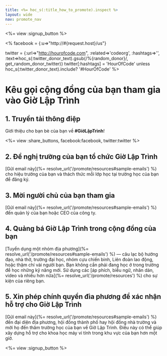 ```yaml
---
title: <%= hoc_s(:title_how_to_promote).inspect %>
layout: wide
nav: promote_nav
---
```

<%= view :signup_button %>

<% facebook = {:u=>"http://#{request.host}/us"}

twitter = {:url=>"http://hourofcode.com", :related=>'codeorg', :hashtags=>'', :text=>hoc_s(:twitter_donor_text).gsub(/%{random_donor}/, get_random_donor_twitter)} twitter[:hashtags] = 'HourOfCode' unless hoc_s(:twitter_donor_text).include? '#HourOfCode' %>

# Kêu gọi cộng đồng của bạn tham gia vào Giờ Lập Trình

## 1. Truyền tải thông điệp

Giới thiệu cho bạn bè của bạn về **#GiờLậpTrình**!

<%= view :share_buttons, facebook:facebook, twitter:twitter %>

## 2. Đề nghị trường của bạn tổ chức Giờ Lập Trình

[Gửi email này](%= resolve_url('/promote/resources#sample-emails') %) cho hiệu trưởng của bạn và thách thức mỗi lớp học tại trường học của bạn để đăng ký.

## 3. Mời người chủ của bạn tham gia

[Gửi email này](%= resolve_url('/promote/resources#sample-emails') %) đến quản lý của bạn hoặc CEO của công ty.

## 4. Quảng bá Giờ Lập Trình trong cộng đồng của bạn

[Tuyển dụng một nhóm địa phương](%= resolve_url('/promote/resources#sample-emails') %) — câu lạc bộ hướng đạo, nhà thờ, trường đại học, nhóm cựu chiến binh, Liên đoàn lao động, hoặc thậm chí vài người bạn. Bạn không cần phải đang học ở trong trường để học những kỹ năng mới. Sử dụng các [áp phích, biểu ngữ, nhãn dán, video và nhiều hơn nữa](%= resolve_url('/promote/resources') %) cho sự kiện của riêng bạn.

## 5. Xin phép chính quyền đìa phương để xác nhận hỗ trợ cho Giờ Lập Trình

[Gửi email này](%= resolve_url('/promote/resources#sample-emails') %) đến đại diện địa phương, hội đồng thành phố hay hội đồng nhà trường và mời họ đến thăm trường học của bạn về Giờ Lập Trình. Điều này có thể giúp xây dựng hỗ trợ cho khoa học máy vi tính trong khu vực của bạn hơn một giờ.

<%= view :signup_button %>
